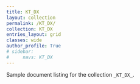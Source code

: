 ```yaml
---
title: KT_DX
layout: collection
permalink: /KT_DX/
collection: KT_DX
entries_layout: grid
classes: wide
author_profile: True
# sidebar: 
#     navs: KT_DX
---
```


Sample document listing for the collection `_KT_DX_`.
